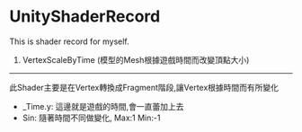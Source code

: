 # UnityShaderRecord
This is shader record for myself.

1. VertexScaleByTime (模型的Mesh根據遊戲時間而改變頂點大小) <br />
-------------

此Shader主要是在Vertex轉換成Fragment階段,讓Vertex根據時間而有所變化<br />

* _Time.y: 這邊就是遊戲的時間,會一直蕾加上去<br />
* Sin: 隨著時間不同做變化, Max:1  Min:-1<br />
